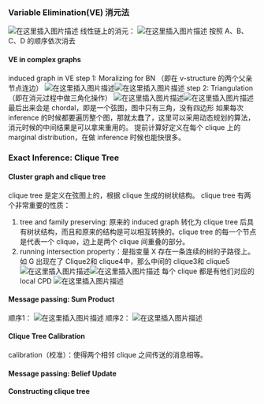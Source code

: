 
### Variable Elimination(VE) 消元法
![在这里插入图片描述](https://img-blog.csdnimg.cn/20181225162242562.png)
线性链上的消元：
![在这里插入图片描述](https://img-blog.csdnimg.cn/20181225162328300.png)
按照 A、B、C、D 的顺序依次消去
#### VE in complex graphs
induced graph in VE
step 1: Moralizing for BN （即在 v-structure 的两个父亲节点连边）
![在这里插入图片描述](https://img-blog.csdnimg.cn/20181225163502592.png)![在这里插入图片描述](https://img-blog.csdnimg.cn/20181225163519884.png)
step 2: Triangulation （即在消元过程中做三角化操作）
![在这里插入图片描述](https://img-blog.csdnimg.cn/20181225163502592.png)![在这里插入图片描述](https://img-blog.csdnimg.cn/20181225163544995.png)
最后出来会是 chordal，即是一个弦图，图中只有三角，没有四边形
如果每次 inference 的时候都要遍历整个图，那就太蠢了，这里可以采用动态规划的算法，消元时候的中间结果是可以拿来重用的。
提前计算好定义在每个 clique 上的 marginal distribution，在做 inference 时候也能快很多。
### Exact Inference: Clique Tree 
#### Cluster graph and clique tree
clique tree 是定义在弦图上的，根据 clique 生成的树状结构。
clique tree 有两个非常重要的性质：
1. tree and family preserving: 原来的 induced graph 转化为 clique tree 后具有树状结构，而且和原来的结构是可以相互转换的。clique tree 的每一个节点是代表一个 clique，边上是两个 clique 间重叠的部分。
2. running intersection property：是指变量 X 存在一条连续的树的子路径上。如 G 出现在了 Clique2和 clique4中，那么中间的 clique3和 clique5
![在这里插入图片描述](https://img-blog.csdnimg.cn/20181225164707586.png)![在这里插入图片描述](https://img-blog.csdnimg.cn/20181225164726619.png)
每个 clique 都是有他们对应的 local CPD
![在这里插入图片描述](https://img-blog.csdnimg.cn/2018122516540046.png)
#### Message passing: Sum Product
顺序1：
![在这里插入图片描述](https://img-blog.csdnimg.cn/20181225165835873.png)
顺序2：
![在这里插入图片描述](https://img-blog.csdnimg.cn/20181225165858394.png)
#### Clique Tree Calibration
calibration（校准）：使得两个相邻 clique 之间传送的消息相等。

#### Message passing: Belief Update
#### Constructing clique tree